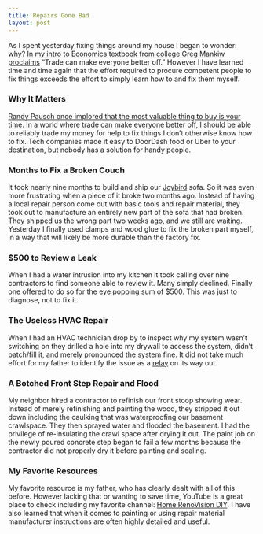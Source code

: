 ```yaml
---
title: Repairs Gone Bad
layout: post
---
```

As I spent yesterday fixing things around my house I began to wonder: why? [In my intro to Economics textbook from college Greg Mankiw proclaims](https://en.wikipedia.org/wiki/Principles_of_Economics_(Mankiw_book)#10_Principles) “Trade can make everyone better off.” However I have learned time and time again that the effort required to procure competent people to fix things exceeds the effort to simply learn how to and fix them myself.

### Why It Matters
[Randy Pausch once implored that the most valuable thing to buy is your time](https://www.youtube.com/watch?v=oTugjssqOT0). In a world where trade can make everyone better off, I should be able to reliably trade my money for help to fix things I don’t otherwise know how to fix. Tech companies made it easy to DoorDash food or Uber to your destination, but nobody has a solution for handy people.

### Months to Fix a Broken Couch
It took nearly nine months to build and ship our [Joybird](https://joybird.com) sofa. So it was even more frustrating when a piece of it broke two months ago. Instead of having a local repair person come out with basic tools and repair material, they took out to manufacture an entirely new part of the sofa that had broken. They shipped us the wrong part two weeks ago, and we still are waiting. Yesterday I finally used clamps and wood glue to fix the broken part myself, in a way that will likely be more durable than the factory fix.

### $500 to Review a Leak
When I had a water intrusion into my kitchen it took calling over nine contractors to find someone able to review it. Many simply declined. Finally one offered to do so for the eye popping sum of $500. This was just to diagnose, not to fix it.

### The Useless HVAC Repair
When I had an HVAC technician drop by to inspect why my system wasn’t switching on they drilled a hole into my drywall to access the system, didn’t patch/fill it, and merely pronounced the system fine. It did not take much effort for my father to identify the issue as a [relay](https://www.grainger.com/category/hvac-and-refrigeration/hvac-controls-and-thermostats/hvac-relays) on its way out.

### A Botched Front Step Repair and Flood
My neighbor hired a contractor to refinish our front stoop showing wear. Instead of merely refinishing and painting the wood, they stripped it out down including the caulking that was waterproofing our basement crawlspace. They then sprayed water and flooded the basement. I had the privilege of re-insulating the crawl space after drying it out. The paint job on the newly poured concrete step began to fail a few months because the contractor did not properly dry it before painting and sealing.

### My Favorite Resources
My favorite resource is my father, who has clearly dealt with all of this before. However lacking that or wanting to save time, YouTube is a great place to check including my favorite channel: [Home RenoVision DIY](https://www.youtube.com/@HomeRenoVisionDIY). I have also learned that when it comes to painting or using repair material manufacturer instructions are often highly detailed and useful.